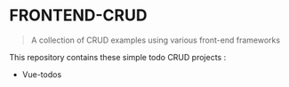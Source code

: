 # FRONTEND-CRUD

> A collection of CRUD examples using various front-end frameworks

This repository contains these simple todo CRUD projects :

- Vue-todos
